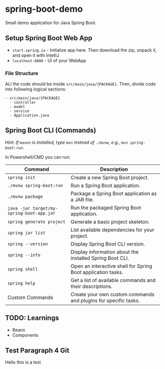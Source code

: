 # spring-boot-demo

Small demo application for Java Spring Boot.


## Setup Spring Boot Web App
- `start.spring.io` - Initialize app here. Then download the zip, unpack it, and open it with IntelliJ
- `localhost:8080` - UI of your WebApp

### File Structure
ALl the code should be inside `src/main/java/{PACKAGE}`. Then, divide code into following logical sections:
```
- src/main/java/{PACKAGE}
  - controller
  - model
  - service
  - Application.java
```

## Spring Boot CLI (Commands)
*Hint: If `maven` is installed, type `mvn` instead of `./mvnw`, e.g., `mvn spring-boot:run`.*

In Powershell/CMD you can run:

| Command                                   | Description                                                     |
|-------------------------------------------|-----------------------------------------------------------------|
| `spring init`                             | Create a new Spring Boot project.                               |
| `./mvnw spring-boot:run`                  | Run a Spring Boot application.                                  |
| `./mvnw package`                          | Package a Spring Boot application as a JAR file.                |
| `java -jar target/my-spring-boot-app.jar` | Run the packaged Spring Boot application.                       |
| `spring generate project`                 | Generate a basic project skeleton.                              |
| `spring jar list`                         | List available dependencies for your project.                   |
| `spring --version`                        | Display Spring Boot CLI version.                                |
| `spring --info`                           | Display information about the installed Spring Boot CLI.        |
| `spring shell`                            | Open an interactive shell for Spring Boot application tasks.    |
| `spring help`                             | Get a list of available commands and their descriptions.        |
| Custom Commands                           | Create your own custom commands and plugins for specific tasks. |

## TODO: Learnings
- Beans
- Components

## Test Paragraph 4 Git
Hello this is a test
